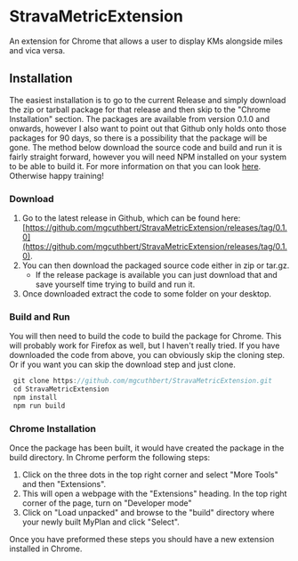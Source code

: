 # StravaMetricExtension
An extension for Chrome that allows a user to display KMs alongside miles and vica versa.

## Installation
The easiest installation is to go to the current Release and simply download the zip or tarball package for that release and then skip to the "Chrome Installation" section. The packages are available from version 0.1.0 and onwards, however I also want to point out that Github only holds onto those packages for 90 days, so there is a possibility that the package will be gone. The method below download the source code and build and run it is fairly straight forward, however you will need NPM installed on your system to be able to build it. For more information on that you can look [here](https://docs.npmjs.com/downloading-and-installing-node-js-and-npm). Otherwise happy training!

### Download
1. Go to the latest release in Github, which can be found here: [https://github.com/mgcuthbert/StravaMetricExtension/releases/tag/0.1.0](https://github.com/mgcuthbert/StravaMetricExtension/releases/tag/0.1.0). 
2. You can then download the packaged source code either in zip or tar.gz.
    - If the release package is available you can just download that and save yourself time trying to build and run it.
4. Once downloaded extract the code to some folder on your desktop.

### Build and Run
You will then need to build the code to build the package for Chrome. This will probably work for Firefox as well, but I haven't really tried. If you have downloaded the code from above, you can obviously skip the cloning step. Or if you want you can skip the download step and just clone. 
```js
 git clone https://github.com/mgcuthbert/StravaMetricExtension.git
 cd StravaMetricExtension
 npm install
 npm run build 
```

### Chrome Installation
Once the package has been built, it would have created the package in the build directory. In Chrome perform the following steps:
1. Click on the three dots in the top right corner and select "More Tools" and then "Extensions".
2. This will open a webpage with the "Extensions" heading. In the top right corner of the page, turn on "Developer mode"
3. Click on "Load unpacked" and browse to the "build" directory where your newly built MyPlan and click "Select".

Once you have preformed these steps you should have a new extension installed in Chrome.
